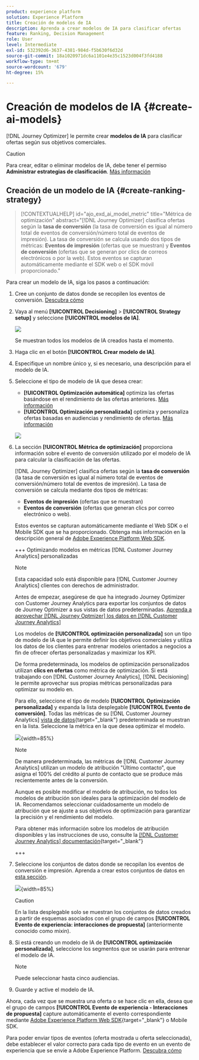 ```yaml
---
product: experience platform
solution: Experience Platform
title: Creación de modelos de IA
description: Aprenda a crear modelos de IA para clasificar ofertas
feature: Ranking, Decision Management
role: User
level: Intermediate
exl-id: 532392d6-3637-4381-984d-f5b630f6d32d
source-git-commit: 18a1020971dc6a1101e4e35c1523d004f3fd4188
workflow-type: tm+mt
source-wordcount: '679'
ht-degree: 15%

---
```


# Creación de modelos de IA {#create-ai-models}

[!DNL Journey Optimizer] le permite crear **modelos de IA** para clasificar ofertas según sus objetivos comerciales.

>[!CAUTION]
>
>Para crear, editar o eliminar modelos de IA, debe tener el permiso **Administrar estrategias de clasificación**. [Más información](../../administration/high-low-permissions.md#manage-ranking-strategies)

## Creación de un modelo de IA {#create-ranking-strategy}

>[!CONTEXTUALHELP]
>id="ajo_exd_ai_model_metric"
>title="Métrica de optimización"
>abstract="[!DNL Journey Optimizer] clasifica ofertas según la **tasa de conversión** (la tasa de conversión es igual al número total de eventos de conversión/número total de eventos de impresión). La tasa de conversión se calcula usando dos tipos de métricas: **Eventos de impresión** (ofertas que se muestran) y **Eventos de conversión** (ofertas que se generan por clics de correos electrónicos o por la web). Estos eventos se capturan automáticamente mediante el SDK web o el SDK móvil proporcionado."

Para crear un modelo de IA, siga los pasos a continuación:

1. Cree un conjunto de datos donde se recopilen los eventos de conversión. [Descubra cómo](../data-collection/create-dataset.md)

1. Vaya al menú **[!UICONTROL Decisioning]** > **[!UICONTROL Strategy setup]** y seleccione **[!UICONTROL modelos de IA]**.

   ![](../assets/ai-model-list.png)

   Se muestran todos los modelos de IA creados hasta el momento.

1. Haga clic en el botón **[!UICONTROL Crear modelo de IA]**.

1. Especifique un nombre único y, si es necesario, una descripción para el modelo de IA.

1. Seleccione el tipo de modelo de IA que desea crear:

   * **[!UICONTROL Optimización automática]** optimiza las ofertas basándose en el rendimiento de las ofertas anteriores. [Más información](auto-optimization-model.md)
   * **[!UICONTROL Optimización personalizada]** optimiza y personaliza ofertas basadas en audiencias y rendimiento de ofertas. [Más información](personalized-optimization-model.md)

   ![](../assets/ai-model-types.png)

1. La sección **[!UICONTROL Métrica de optimización]** proporciona información sobre el evento de conversión utilizado por el modelo de IA para calcular la clasificación de las ofertas.

   [!DNL Journey Optimizer] clasifica ofertas según la **tasa de conversión** (la tasa de conversión es igual al número total de eventos de conversión/número total de eventos de impresión). La tasa de conversión se calcula mediante dos tipos de métricas:
   * **Eventos de impresión** (ofertas que se muestran)
   * **Eventos de conversión** (ofertas que generan clics por correo electrónico o web).

   Estos eventos se capturan automáticamente mediante el Web SDK o el Mobile SDK que se ha proporcionado. Obtenga más información en la descripción general de [Adobe Experience Platform Web SDK](https://experienceleague.adobe.com/docs/experience-platform/edge/home.html?lang=es).

   +++ Optimizando modelos en métricas [!DNL Customer Journey Analytics] personalizadas

   >[!NOTE]
   >
   >Esta capacidad solo está disponible para [!DNL Customer Journey Analytics] clientes con derechos de administrador.
   >
   >Antes de empezar, asegúrese de que ha integrado Journey Optimizer con Customer Journey Analytics para exportar los conjuntos de datos de Journey Optimizer a sus vistas de datos predeterminadas. [Aprenda a aprovechar [!DNL Journey Optmizer] los datos en [!DNL Customer Journey Analytics]](../../reports/cja-ajo.md)

   Los modelos de **[!UICONTROL optimización personalizada]** son un tipo de modelo de IA que le permite definir los objetivos comerciales y utiliza los datos de los clientes para entrenar modelos orientados a negocios a fin de ofrecer ofertas personalizadas y maximizar los KPI.

   De forma predeterminada, los modelos de optimización personalizados utilizan **clics en ofertas** como métrica de optimización. Si está trabajando con [!DNL Customer Journey Analytics], [!DNL Decisioning] le permite aprovechar sus propias métricas personalizadas para optimizar su modelo en.

   Para ello, seleccione el tipo de modelo **[!UICONTROL Optimización personalizada]** y expanda la lista desplegable **[!UICONTROL Evento de conversión]**. Todas las métricas de su [!DNL Customer Journey Analytics] [vista de datos](https://experienceleague.adobe.com/es/docs/analytics-platform/using/cja-dataviews/data-views){target="_blank"} predeterminada se muestran en la lista. Seleccione la métrica en la que desea optimizar el modelo.

   ![](../assets/ai-model-custom-metrics.png){width=85%}

   >[!NOTE]
   >
   >De manera predeterminada, las métricas de [!DNL Customer Journey Analytics] utilizan un modelo de atribución &quot;Último contacto&quot;, que asigna el 100% del crédito al punto de contacto que se produce más recientemente antes de la conversión.
   >
   >Aunque es posible modificar el modelo de atribución, no todos los modelos de atribución son ideales para la optimización del modelo de IA. Recomendamos seleccionar cuidadosamente un modelo de atribución que se ajuste a sus objetivos de optimización para garantizar la precisión y el rendimiento del modelo.
   >
   >Para obtener más información sobre los modelos de atribución disponibles y las instrucciones de uso, consulte la [[!DNL Customer Journey Analytics] documentación](https://experienceleague.adobe.com/es/docs/analytics-platform/using/cja-dataviews/component-settings/attribution){target="_blank"}

   +++

1. Seleccione los conjuntos de datos donde se recopilan los eventos de conversión e impresión. Aprenda a crear estos conjuntos de datos en [esta sección](../data-collection/create-dataset.md).

   ![](../assets/ai-model-datasets.png){width=85%}

   >[!CAUTION]
   >
   >En la lista desplegable solo se muestran los conjuntos de datos creados a partir de esquemas asociados con el grupo de campos **[!UICONTROL Evento de experiencia: interacciones de propuesta]** (anteriormente conocido como mixin).

1. Si está creando un modelo de IA de **[!UICONTROL optimización personalizada]**, seleccione los segmentos que se usarán para entrenar el modelo de IA.

   <!--➡️ [Discover this feature in video](#video)-->

   >[!NOTE]
   >
   >Puede seleccionar hasta cinco audiencias.

1. Guarde y active el modelo de IA.

<!--At this point, you must have:

* created the AI model,
* defined which type of event you want to capture - offer displayed (impression) and/or offer clicked (conversion),
* and in which dataset you want to collect the event data.-->

Ahora, cada vez que se muestra una oferta o se hace clic en ella, desea que el grupo de campos **[!UICONTROL Evento de experiencia - Interacciones de propuesta]** capture automáticamente el evento correspondiente mediante [Adobe Experience Platform Web SDK](https://experienceleague.adobe.com/docs/experience-platform/edge/web-sdk-faq.html?lang=es#what-is-adobe-experience-platform-web-sdk%3F){target="_blank"} o Mobile SDK.

Para poder enviar tipos de eventos (oferta mostrada u oferta seleccionada), debe establecer el valor correcto para cada tipo de evento en un evento de experiencia que se envíe a Adobe Experience Platform. [Descubra cómo](../data-collection/schema-requirement.md)

<!--
## How-to video {#video}

Learn how to create a personalized optimization model and how to apply it to a decision.

>[!VIDEO](https://video.tv.adobe.com/v/3419954?quality=12)-->
